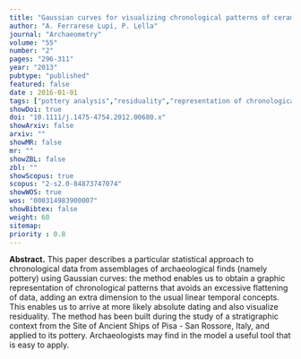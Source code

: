 ```yaml
---
title: "Gaussian curves for visualizing chronological patterns of ceramic finds and residuality"
author: "A. Ferrarese Lupi, P. Lella"
journal: "Archaeometry"
volume: "55"
number: "2"
pages: "296-311"
year: "2013"
pubtype: "published"
featured: false
date : 2016-01-01
tags: ["pottery analysis","residuality","representation of chronological intervals","ancient Pisa harbour"]
showDoi: true
doi: "10.1111/j.1475-4754.2012.00680.x"
showArxiv: false
arxiv: ""
showMR: false
mr: ""
showZBL: false
zbl: ""
showScopus: true
scopus: "2-s2.0-84873747074"
showWOS: true
wos: "000314983900007"
showBibtex: false
weight: 60
sitemap:
priority : 0.8
---
```


**Abstract.** This paper describes a particular statistical approach to chronological data from assemblages of archaeological finds (namely pottery) using Gaussian curves: the method enables us to obtain a graphic representation of chronological patterns that avoids an excessive flattening of data, adding an extra dimension to the usual linear temporal concepts. This enables us to arrive at more likely absolute dating and also visualize residuality. The method has been built during the study of a stratigraphic context from the Site of Ancient Ships of Pisa - San Rossore, Italy, and applied to its pottery. Archaeologists may find in the model a useful tool that is easy to apply.
